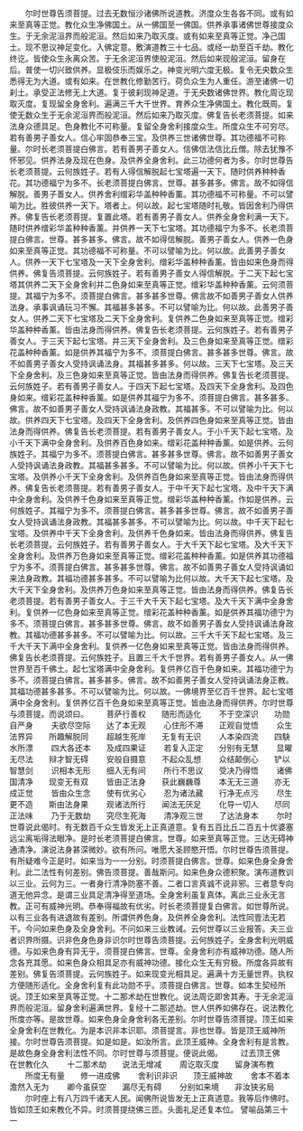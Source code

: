 <!-- { "loadSidebar": true } -->
　　尔时世尊告须菩提。过去无数恒沙诸佛所说道教。济度众生各各不同。或有如来至真等正觉。教化众生净佛国土。从一佛国至一佛国。供养承事诸佛世尊接度众生。于无余泥洹界而般泥洹。然后如来乃取灭度。或有如来至真等正觉。净己国土。现不思议神足变化。入佛定意。敷演道教三十七品。或经一劫至百千劫。教化终讫。皆使众生永离众苦。于无余泥洹界使般泥洹。然后如来现般泥洹。留身在后。普使一切兴致供养。显极伎乐而娱乐之。神变光明六度无极。复令无央数众生悉得无为大道。或有如来。在世教化修勤苦行。荷负众生为人重任。游至诸佛一切刹土。承受正法修无上大道。复于彼刹现神足道。于无央数诸佛世界。教化周讫现取灭度。复现留全身舍利。遍满三千大千世界。育养众生净佛国土。教化既周。复使无数众生于无余泥洹界而般泥洹。然后如来乃取灭度。佛复告长老须菩提。如来法身众德具足。色身教化不可称量。复留全身舍利接度众生。所度众生不可穷尽。若有善男子善女人。信心牢固恭奉三宝。及供养三世诸佛世尊。其功德福不可称量。尔时长老须菩提白佛言。若有善男子善女人。信佛信法信比丘僧。除去犹豫不怀邪见。供养法身及现在色身。及供养全身舍利。此三功德何者为多。尔时世尊告长老须菩提。云何族姓子。若有人得信解脱起七宝塔遍一天下。随时供养种种香花。其功德福宁为多不。长老须菩提白佛言。世尊。甚多甚多。佛言。故不如得信解脱。善男子善女人。供养舍利缯彩华盖种种香薰。其功德福不可称量。不可以譬喻为比。胜彼供养一天下。塔者上。何以故。起七宝塔随时礼敬。皆因舍利乃得供养。佛复告长老须菩提。复置此塔。若有善男子善女人。供养全身舍利满一天下。随时供养缯彩华盖种种香薰。并供养一天下七宝塔。其功德福宁为多不。长老须菩提白佛言。世尊。甚多甚多。佛言。故不如得信解脱。善男子善女人。供养一色身如来至真等正觉。其功德福不可称量。不可以譬喻为比。何以故。此善男子善女人。供养一天下七宝塔及一天下全身舍利。缯彩华盖种种香薰。皆由如来色身而得供养。佛复告须菩提。云何族姓子。若有善男子善女人得信解脱。于二天下起七宝塔其供养二天下全身舍利并二色身如来至真等正觉。缯彩华盖种种香薰。云何须菩提。其福宁为多不。须菩提白佛言。甚多甚多世尊。佛言故不如善男子善女人供养法身。承事讽诵玩习不懈。其福甚多甚多。不可以譬喻为比。何以故。此善男子善女人。供养二天下七宝塔及二天下全身舍利。复供养二色身如来至真等正觉。缯彩华盖种种香薰。皆由法身而得供养。佛复告长老须菩提。云何族姓子。若有善男子善女人。于三天下起七宝塔。并三天下全身舍利。及三色身如来至真等正觉。缯彩花盖种种香薰。如是供养其福宁为多不。须菩提白佛言。甚多甚多世尊。佛言。故不如善男子善女人受持讽诵法身。其福甚多甚多。何以故。三天下七宝塔。及三天下全身舍利。及三色身如来至真等正觉。皆由法身而得供养。佛复告长老须菩提。云何族姓子。若有善男子善女人。于四天下起七宝塔。及四天下全身舍利。及四色身如来。缯彩花盖种种香薰。如是供养其福宁为多不。须菩提白佛言。甚多甚多。佛言。故不如善男子善女人受持讽诵法身政教。其福甚多。不可以譬喻为比。何以故。供养四天下七宝塔。及四天下全身舍利。及供养四色身如来至真等正觉。皆由法身而得供养。佛复告长老须菩提。若有善男子善女人。于小千天下起七宝塔。及小千天下满中全身舍利。及供养百色身如来。缯彩花盖种种香薰。如是供养。云何族姓子。其福宁为多不。须菩提白佛言。甚多甚多世尊。佛言。故不如善男子善女人受持讽诵法身政教。其福甚多甚多。不可以譬喻为比。何以故。供养小千天下七宝塔。及供养小千天下全身舍利。及供养百色身如来至真等正觉。皆由法身而得供养。佛复告长老须菩提。若有善男子善女人。于中千天下起七宝塔。及中千天下满中全身舍利。及供养千色身如来至真等正觉。缯彩华盖种种香薰。作如是供养。云何族姓子。其福宁为多不。须菩提白佛言。甚多甚多世尊。佛言。故不如善男子善女人受持讽诵法身政教。其福甚多甚多。不可以譬喻为比。何以故。中千天下起七宝塔。及供养中千天下全身舍利。及供养千色身如来。皆由法身而得供养。佛复告长老须菩提。云何族姓子。若有善男子善女人。于大千天下起七宝塔。及大千天下全身舍利。及供养万色身如来至真等正觉。缯彩花盖种种香薰。如是供养其功德福宁为多不。须菩提白佛言。甚多甚多世尊。佛言。故不如善男子善女人受持讽诵如来法身政教。其福功德甚多甚多。不可以譬喻为比何以故。大千天下起七宝塔。及大千天下全身舍利。及供养万色身如来至真等正觉。皆由法身而得供养。佛复告长老须菩提。若有善男子善女人。于三千大千天下起七宝塔。及大千天下满中全身舍利。复供养一亿色身如来至真等正觉。缯彩花盖种种香薰。如是供养其福功德宁为多不。须菩提白佛言。甚多甚多世尊。佛言。故不如善男子善女人受持讽诵法身政教。其福功德甚多甚多。不可以譬喻为比。何以故。三千大千天下起七宝塔。及三千大千天下满中全身舍利。复供养一亿色身如来至真等正觉。皆由法身而得供养。佛复告长老须菩提。云何族姓子。且置三千大千世界。若有善男子善女人。从一佛世界至百千佛土。起七宝塔满中全身舍利。复供养亿百千色身如来。其福功德宁为多不。须菩提白佛言。甚多甚多。佛言。故不如善男子善女人受持讽诵法身正教。其福功德甚多甚多。不可以譬喻为比。何以故。一佛境界至亿百千世界。起七宝塔满中全身舍利。复供养亿百千色身如来至真等正觉。皆由法身而得供养。尔时世尊与须菩提。而说颂曰。
　　菩萨行善权　　随形而适化
　　不于空深识　　功勋自严身
　　夫欲尽空际　　达了本无观
　　心住形不滞　　正观自觉悟
　　众生法界异　　所趣解脱同
　　超越生死岸　　无复有无识
　　人本染四流　　四駃水所漂
　　四大各还本　　及成四果证
　　若复入正定　　分别有无慧
　　显曜无尽法　　辩才智无碍
　　安般自摄意　　不起众乱想
　　众结颠倒心　　铲以智慧剑
　　识相本无形　　细入无有间
　　所行不思议　　受决乃得悟
　　诸佛国清净　　现变无有双
　　皆由正法身　　获此巍巍尊
　　本无无三道　　亦无成正觉
　　皆由众生念　　使有优劣心
　　忍为诸法藏　　行净无点污
　　尽生更不造　　斯由法身果
　　观诸法所行　　闻法无厌足
　　化导一切人　　尽同正法味
　　乃于无数劫　　究尽生死海
　　清净观三世　　了达法身本
　　尔时世尊说此偈时。有无数百千众生皆发无上正真道意。复有五百比丘二百五十优婆塞远尘离垢得法眼净。是时长老须菩提白佛言。世尊。如来至真等正觉。三达无碍神通清净。演说法身甚深微妙。欲有所问。唯愿大圣顾愍开悟。尔时世尊告须菩提。有所疑难今正是时。如来当为一一分别。时须菩提白佛言。世尊。如来色身全身舍利。此二法性有何差别。佛告须菩提。善哉斯问。如来色身众德积聚。演布道教训以三业。云何为三。一者身行清净防塞不善。二者口言真诚不说非邪。三者意专向道无他异念。是谓三业具足清净得至道场。全身舍利虽复真体。离此三业永无言教。正可有威神光明。恭奉得福故有优劣。时长老须菩提复白佛言。如世尊所说。以有三业各有进退故有差别。所谓供养色身。及供养全身舍利。法性同壹法无若干。今问如来色身及全身舍利。不问如来三业教诫。云何世尊以三业报答。夫三业者识界所摄。识非色身色身非识尔时世尊告须菩提。云何族姓子。全身舍利光明威德。与如来色身有异无乎。须菩提白佛言。世尊。全身舍利亦有威神功德。随人所念各充其愿。如来色身众相具足亦有威神功德。接化众生无有穷极。所度各异故有差别。佛复告须菩提。云何族姓子。如来现变光相具足。遍满十方无量世界。执权方便随形适化。全身舍利复有此功勋不乎。须菩提白佛言。世尊。如本生契经所说。顶王如来至真等正觉。十二那术劫在世教化。说法周讫即舍其寿。于无余泥洹界而般泥洹。留身舍利遍满世界。复经十二那述劫。世人供养如佛存在。说法教化所度亦等。是故世尊。如来色身全身舍利各无差别。尔时世尊告须菩提。顶王如来全身舍利在世教化。为是本识非本识耶。须菩提言。非也世尊。皆是顶王威神所接。尔时世尊告须菩提。如是如是。如汝所言。此顶王威神。全身舍利有是言教。是故色身全身舍利法性不同。尔时世尊与须菩提。便说此偈。
　　过去顶王佛　　在世教化久
　　十二那术劫　　说法无增减
　　周讫取灭度　　留身演布教
　　所度无有量　　修一进成佛
　　舍利识非识　　顶王威神故
　　舍本不着本　　澹然入无为
　　卿今虽获空　　漏尽无有碍
　　分别如来境　　非汝狭劣局
　　尔时座上有八万四千诸天人民。闻佛所说皆发无上正真道意。我等后作佛时。皆如顶王如来教化不异。时须菩提绕佛三匝。头面礼足还复本位。
譬喻品第三十一
